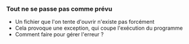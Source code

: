 ### Tout ne se passe pas comme prévu

* Un fichier que l'on tente d'ouvrir n'existe pas forcément
* Cela provoque une exception, qui coupe l'exécution du programme
* Comment faire pour gérer l'erreur ?

